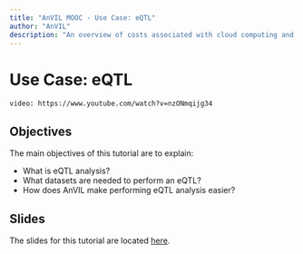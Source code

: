 ```yaml
---
title: "AnVIL MOOC - Use Case: eQTL"
author: "AnVIL"
description: "An overview of costs associated with cloud computing and important aspects of Google Cloud billing."
---
```


# Use Case: eQTL

`video: https://www.youtube.com/watch?v=nzONmqijg34`

## Objectives

The main objectives of this tutorial are to explain:

* What is eQTL analysis?
* What datasets are needed to perform an eQTL?
* How does AnVIL make performing eQTL analysis easier?

## Slides

The slides for this tutorial are located [here](https://docs.google.com/presentation/d/1_Fc8xIKwNEJtmu3K8UIU77Tvmt4ekImeT8kbn5GcSts).
